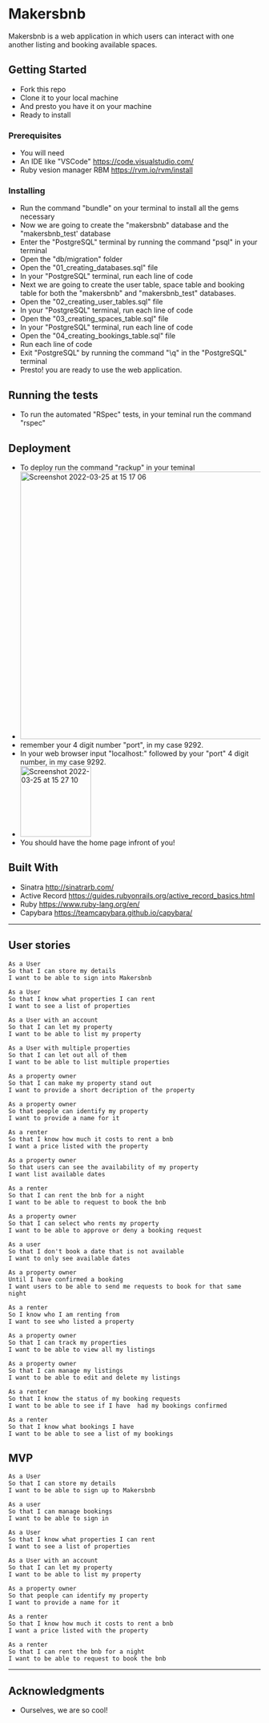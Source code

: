 # Makersbnb

Makersbnb is a web application in which users can interact with one another listing and booking available spaces.

## Getting Started

- Fork this repo
- Clone it to your local machine
- And presto you have it on your machine
- Ready to install

### Prerequisites

- You will need
- An IDE like "VSCode" https://code.visualstudio.com/
- Ruby vesion manager RBM https://rvm.io/rvm/install

### Installing

- Run the command "bundle" on your terminal to install all the gems necessary
- Now we are going to create the "makersbnb" database and the "makersbnb_test' database
- Enter the "PostgreSQL" terminal by running the command "psql" in your terminal
- Open the "db/migration" folder
- Open the "01_creating_databases.sql" file
- In your "PostgreSQL" terminal, run each line of code
- Next we are going to create the user table, space table and booking table for both the "makersbnb" and "makersbnb_test" databases.
- Open the "02_creating_user_tables.sql" file
- In your "PostgreSQL" terminal, run each line of code
- Open the "03_creating_spaces_table.sql" file
- In your "PostgreSQL" terminal, run each line of code
- Open the "04_creating_bookings_table.sql" file
- Run each line of code
- Exit "PostgreSQL" by running the command "\q" in the "PostgreSQL" terminal
- Presto! you are ready to use the web application.

## Running the tests

- To run the automated "RSpec" tests, in your teminal run the command "rspec"

## Deployment

- To deploy run the command "rackup" in your teminal
- <img width="534" alt="Screenshot 2022-03-25 at 15 17 06" src="https://user-images.githubusercontent.com/92959738/160151865-f09a7f1d-b0ca-4040-b39b-70dc6d3d113c.png">
- remember your 4 digit number "port", in my case 9292.
- In your web browser input "localhost:" followed by your "port" 4 digit number, in my case 9292.
- <img width="141" alt="Screenshot 2022-03-25 at 15 27 10" src="https://user-images.githubusercontent.com/92959738/160157116-fd2a9066-03e4-43e4-b12b-3d19c3db4f94.png">
- You should have the home page infront of you!

## Built With

- Sinatra http://sinatrarb.com/
- Active Record https://guides.rubyonrails.org/active_record_basics.html
- Ruby https://www.ruby-lang.org/en/
- Capybara https://teamcapybara.github.io/capybara/

---

## User stories

```
As a User
So that I can store my details
I want to be able to sign into Makersbnb
```

```
As a User
So that I know what properties I can rent
I want to see a list of properties
```

```
As a User with an account
So that I can let my property
I want to be able to list my property
```

```
As a User with multiple properties
So that I can let out all of them
I want to be able to list multiple properties
```

```
As a property owner
So that I can make my property stand out
I want to provide a short decription of the property
```

```
As a property owner
So that people can identify my property
I want to provide a name for it
```

```
As a renter
So that I know how much it costs to rent a bnb
I want a price listed with the property
```

```
As a property owner
So that users can see the availability of my property
I want list available dates
```

```
As a renter
So that I can rent the bnb for a night
I want to be able to request to book the bnb
```

```
As a property owner
So that I can select who rents my property
I want to be able to approve or deny a booking request
```

```
As a user
So that I don't book a date that is not available
I want to only see available dates
```

```
As a property owner
Until I have confirmed a booking
I want users to be able to send me requests to book for that same night
```

```
As a renter
So I know who I am renting from
I want to see who listed a property
```

```
As a property owner
So that I can track my properties
I want to be able to view all my listings
```

```
As a property owner
So that I can manage my listings
I want to be able to edit and delete my listings
```

```
As a renter
So that I know the status of my booking requests
I want to be able to see if I have  had my bookings confirmed
```

```
As a renter
So that I know what bookings I have
I want to be able to see a list of my bookings
```

## MVP

```
As a User
So that I can store my details
I want to be able to sign up to Makersbnb
```

```
As a user
So that I can manage bookings
I want to be able to sign in
```

```
As a User
So that I know what properties I can rent
I want to see a list of properties
```

```
As a User with an account
So that I can let my property
I want to be able to list my property
```

```
As a property owner
So that people can identify my property
I want to provide a name for it
```

```
As a renter
So that I know how much it costs to rent a bnb
I want a price listed with the property
```

```
As a renter
So that I can rent the bnb for a night
I want to be able to request to book the bnb
```

---

## Acknowledgments

- Ourselves, we are so cool!
